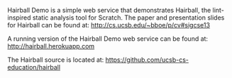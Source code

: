 Hairball Demo is a simple web service that demonstrates Hairball, the
lint-inspired static analysis tool for Scratch. The paper and presentation
slides for Hairball can be found at: http://cs.ucsb.edu/~bboe/p/cv#sigcse13

A running version of the Hairball Demo web service can be found at:
http://hairball.herokuapp.com

The Hairball source is located at:
https://github.com/ucsb-cs-education/hairball
